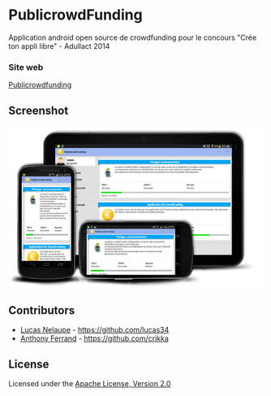 # PublicrowdFunding

Application android open source de crowdfunding pour le concours "Crée ton appli libre" - Adullact 2014

### Site web

[Publicrowdfunding](https://publicrowdfundi.adullact.net/)


## Screenshot

![Screenshot](https://github.com/Crikka/appli-libre/blob/master/screen/multiscreen.png)

## Contributors

* [Lucas Nelaupe](http://www.lucas-nelaupe.fr/) - <https://github.com/lucas34>
* [Anthony Ferrand](http://www.anthony-ferrand.fr/) - <https://github.com/crikka>

## License

Licensed under the [Apache License, Version 2.0](http://www.apache.org/licenses/LICENSE-2.0.html)


